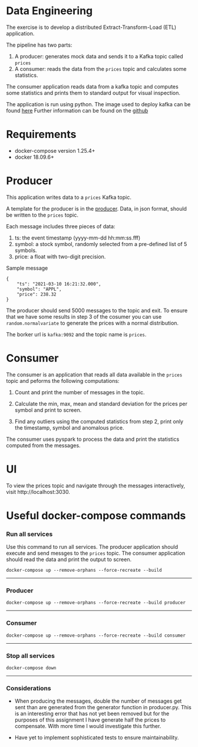 # Data Engineering

The exercise is to develop a distributed Extract-Transform-Load (ETL) application.

The pipeline has two parts:
1. A producer: generates mock data and sends it to a Kafka topic called `prices`
1. A consumer: reads the data from the `prices` topic and calculates some statistics. 

The consumer application reads data from a kafka topic and computes some statistics and prints them to standard output for visual inspection.

The application is run using python.
The image used to deploy kafka can be found [here](https://hub.docker.com/r/landoop/fast-data-dev/dockerfile)
Further information can be found on the [github](https://github.com/lensesio/fast-data-dev)


# Requirements
- docker-compose version 1.25.4+
- docker 18.09.6+

# Producer
This application writes data to a `prices` Kafka topic.

A template for the producer is in the [producer](./producer/producer.py). Data, in json format, should be written to the `prices` topic.

Each message includes three pieces of data:
1. ts: the event timestamp (yyyy-mm-dd hh:mm:ss.fff)
2. symbol: a stock symbol, randomly selected from a pre-defined list of 5 symbols.
3. price: a float with two-digit precision.

Sample message
```
{
    "ts": "2021-03-10 16:21:32.000", 
    "symbol": "APPL", 
    "price": 238.32
}
```

The producer should send 5000 messages to the topic and exit. To ensure that we have some results in step 3 of the cosumer you can use `random.normalvariate` to generate the prices with a normal distribution.

The borker url is `kafka:9092` and the topic name is `prices`.

# Consumer
The consumer is an application that reads all data available in the `prices` topic and peforms the following computations: 

1. Count and print the number of messages in the topic.
   
2. Calculate the min, max, mean and standard deviation for the prices per symbol and print to screen.  
 
3. Find any outliers using the computed statistics from step 2, print only the timestamp, symbol and anomalous price.  

The consumer uses pyspark to process the data and print the statistics computed from the messages.

# UI
To view the prices topic and navigate through the messages interactively, visit http://localhost:3030.

# Useful docker-compose commands

### Run all services
Use this command to run all services. The producer application should execute and send messges to the `prices` topic. The consumer application should read the data and print the output to screen.

```
docker-compose up --remove-orphans --force-recreate --build
```
--- 


### Producer
```
docker-compose up --remove-orphans --force-recreate --build producer
```
---

### Consumer
```
docker-compose up --remove-orphans --force-recreate --build consumer
```
---

### Stop all services
```
docker-compose down
```
--- 

### Considerations

- When producing the messages, double the number of messages get sent than are generated from the generator function in producer.py. This is an interesting error that has not yet been removed but for the purposes of this assignment I have generate half the prices to compensate. With more time I would investigate this further.

- Have yet to implement sophisticated tests to ensure maintainability.

